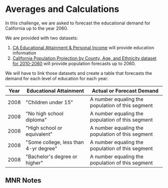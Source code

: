 # Averages and Calculations

In this challenge, we are asked to forecast the educational demand for California up to the year 2060.

We are provided with two datasets:
1. [CA Educational Attainment & Personal Income](https://data.ca.gov/dataset/ca-educational-attainment-personal-income) will provide education information
2. [California Population Projection by County, Age, and Ethnicity dataset for 2010-2060](https://data.ca.gov/dataset/california-population-projection-county-age-gender-and-ethnicity/resource/cd0453ba-a6db-4542#{}) will provide population forecasts up to 2060.

We will have to link those datasets and create a table that forecasts the demand for each level of education for each year:

| Year | Educational Attainment | Actual or Forecast Demand |
|---|---|---|
| 2008 | "Children under 15" | A number equaling the population of this segment |
| 2008 | "No high school diploma" | A number equaling the population of this segment |
| 2008 | "High school or equivalent" | A number equaling the population of this segment |
| 2008 | "Some college, less than 4-yr degree" | A number equaling the population of this segment |
| 2008 | "Bachelor's degree or higher" | A number equaling the population of this segment |

## MNR Notes
